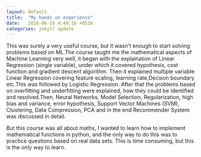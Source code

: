 ```yaml
---
layout: default
title:  "My hands on experience"
date:   2018-06-10 4:49:16 +0530
categories: jekyll update
---
```

 This was surely a very useful course, but it wasn't enough to start solving problems based on ML.The course taught me the mathematical aspects of Machine Learning very well, it began with the explaination of Linear Regression (single variable), under which it covered hypothesis, cost function and gradient descent algorithm. Then it explained multiple variable Linear Regression covering feature scaling, learning rate,Decison boundary etc.This was followed by Logistic Regression. 
 After that the problems based on overfitting and underfitting were explained, how they could be identified and resolved.Then, Neural Networks, Model Selection, Regularization, high bias and variance, error hypothesis, Support Vector Machines (SVM), Clustering, Data Compression, PCA and in the end Recommender System was discussed in detail.

 But this course was all about maths, I wanted to learn how to implement mathematical functions in python, and the only way to do this was to practice questions based on real data sets. This is time consuming, but this is the only way to learn. 